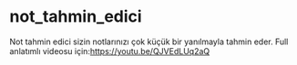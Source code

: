 # not_tahmin_edici
Not tahmin edici sizin notlarınızı çok küçük bir yanılmayla tahmin eder.
Full anlatımlı videosu için:https://youtu.be/QJVEdLUq2aQ</a>
